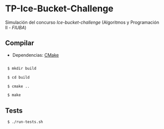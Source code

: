 # TP-Ice-Bucket-Challenge

Simulación del concurso _Ice-bucket-challenge_ (Algoritmos y Programación II - _FIUBA_)

## Compilar

- Dependencias: [CMake](https://cmake.org/)

```bash

 $ mkdir build

 $ cd build

 $ cmake ..

 $ make
```

## Tests

```bash
 $ ./run-tests.sh
```


